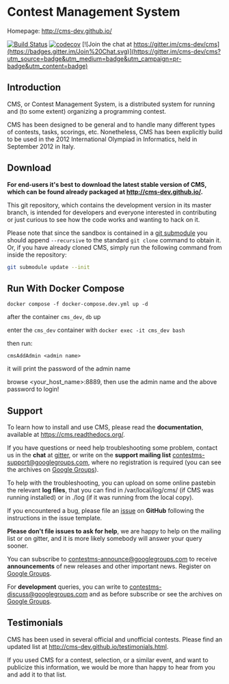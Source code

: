 Contest Management System
=========================

Homepage: <http://cms-dev.github.io/>

[![Build Status](https://github.com/cms-dev/cms/workflows/ci/badge.svg)](https://github.com/cms-dev/cms/actions)
[![codecov](https://codecov.io/gh/cms-dev/cms/branch/master/graph/badge.svg)](https://codecov.io/gh/cms-dev/cms)
[![Join the chat at https://gitter.im/cms-dev/cms](https://badges.gitter.im/Join%20Chat.svg)](https://gitter.im/cms-dev/cms?utm_source=badge&utm_medium=badge&utm_campaign=pr-badge&utm_content=badge)

Introduction
------------

CMS, or Contest Management System, is a distributed system for running
and (to some extent) organizing a programming contest.

CMS has been designed to be general and to handle many different types
of contests, tasks, scorings, etc. Nonetheless, CMS has been
explicitly build to be used in the 2012 International Olympiad in
Informatics, held in September 2012 in Italy.


Download
--------

**For end-users it's best to download the latest stable version of CMS,
which can be found already packaged at <http://cms-dev.github.io/>.**

This git repository, which contains the development version in its
master branch, is intended for developers and everyone interested in
contributing or just curious to see how the code works and wanting to
hack on it.

Please note that since the sandbox is contained in a
[git submodule](http://git-scm.com/docs/git-submodule) you should append
`--recursive` to the standard `git clone` command to obtain it. Or, if
you have already cloned CMS, simply run the following command from
inside the repository:

```bash
git submodule update --init
```

Run With Docker Compose
---------
`docker compose -f docker-compose.dev.yml up -d`

after the container `cms_dev`, `db` up

enter the `cms_dev` container with `docker exec -it cms_dev bash`

then run:

`cmsAddAdmin <admin name>`

it will print the password of the admin name

browse <your_host_name>:8889, then use the admin name and the above password to login!


Support
-------

To learn how to install and use CMS, please read the **documentation**,
available at <https://cms.readthedocs.org/>.

If you have questions or need help troubleshooting some problem,
contact us in the **chat** at [gitter](https://gitter.im/cms-dev/cms),
or write on the **support mailing list**
<contestms-support@googlegroups.com>, where no registration is required
(you can see the archives on
[Google Groups](https://groups.google.com/forum/#!forum/contestms-support)).

To help with the troubleshooting, you can upload on some online
pastebin the relevant **log files**, that you can find in
/var/local/log/cms/ (if CMS was running installed) or in ./log (if it
was running from the local copy).

If you encountered a bug, please file an
[issue](https://github.com/cms-dev/cms/issues) on **GitHub** following
the instructions in the issue template.

**Please don't file issues to ask for help**, we are happy to help
on the mailing list or on gitter, and it is more likely somebody will
answer your query sooner.

You can subscribe to <contestms-announce@googlegroups.com> to receive
**announcements** of new releases and other important news. Register on
[Google Groups](https://groups.google.com/forum/#!forum/contestms-announce).

For **development** queries, you can write to
<contestms-discuss@googlegroups.com> and as before subscribe or see the
archives on
[Google Groups](https://groups.google.com/forum/#!forum/contestms-discuss).



Testimonials
------------

CMS has been used in several official and unofficial contests. Please
find an updated list at <http://cms-dev.github.io/testimonials.html>.

If you used CMS for a contest, selection, or a similar event, and want
to publicize this information, we would be more than happy to hear
from you and add it to that list.
